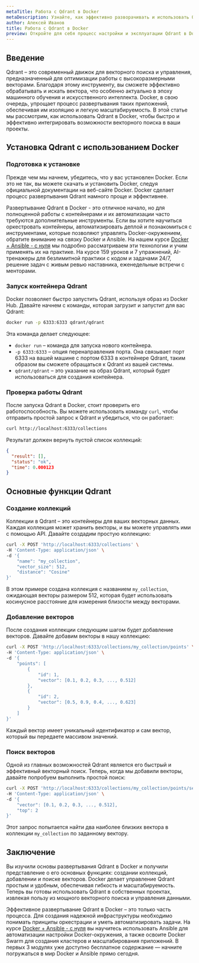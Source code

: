 ```yaml
---
metaTitle: Работа с Qdrant в Docker
metaDescription: Узнайте, как эффективно разворачивать и использовать Qdrant в Docker для управления и поиска векторных данных с высокой производительностью
author: Алексей Иванов
title: Работа с Qdrant в Docker
preview: Откройте для себя процесс настройки и эксплуатации Qdrant в Docker-среде для управления векторными данными. Шаги установки, примеры и советы помогут вам в этом
---
```


## Введение

Qdrant – это современный движок для векторного поиска и управления, предназначенный для оптимизации работы с высокоразмерными векторами. Благодаря этому инструменту, вы сможете эффективно обрабатывать и искать вектора, что особенно актуально в эпоху машинного обучения и искусственного интеллекта. Docker, в свою очередь, упрощает процесс развертывания таких приложений, обеспечивая им изоляцию и легкую масштабируемость. В этой статье мы рассмотрим, как использовать Qdrant в Docker, чтобы быстро и эффективно интегрировать возможности векторного поиска в ваши проекты.

## Установка Qdrant с использованием Docker

### Подготовка к установке

Прежде чем мы начнем, убедитесь, что у вас установлен Docker. Если это не так, вы можете скачать и установить Docker, следуя официальной документации на веб-сайте Docker. Docker сделает процесс развертывания Qdrant намного проще и эффективнее.

Развертывание Qdrant в Docker - это отличное начало, но для полноценной работы с контейнерами и их автоматизации часто требуются дополнительные инструменты. Если вы хотите научиться оркестровать контейнеры, автоматизировать деплой и познакомиться с инструментами, которые позволяют управлять Docker-окружением, обратите внимание на связку Docker и Ansible. На нашем курсе [Docker + Ansible - с нуля](https://purpleschool.ru/course/docker?utm_source=knowledgebase&utm_medium=text&utm_campaign=Rabota_s_Qdrant_v_Docker) мы подробно рассматриваем эти технологии и учим применять их на практике. На курсе 159 уроков и 7 упражнений, AI-тренажеры для безлимитной практики с кодом и задачами 24/7, решение задач с живым ревью наставника, еженедельные встречи с менторами.

### Запуск контейнера Qdrant

Docker позволяет быстро запустить Qdrant, используя образ из Docker Hub. Давайте начнем с команды, которая загрузит и запустит для вас Qdrant:

```bash
docker run -p 6333:6333 qdrant/qdrant
```

Эта команда делает следующее:

- `docker run` – команда для запуска нового контейнера.
- `-p 6333:6333` – опция перенаправления порта. Она связывает порт 6333 на вашей машине с портом 6333 в контейнере Qdrant, таким образом вы сможете обращаться к Qdrant из вашей системы.
- `qdrant/qdrant` – это указание на образ Qdrant, который будет использоваться для создания контейнера.

### Проверка работы Qdrant

После запуска Qdrant в Docker, стоит проверить его работоспособность. Вы можете использовать команду `curl`, чтобы отправить простой запрос к Qdrant и убедиться, что он работает:

```bash
curl http://localhost:6333/collections
```

Результат должен вернуть пустой список коллекций:

```json
{
  "result": [],
  "status": "ok",
  "time": 0.000123
}
```

## Основные функции Qdrant

### Создание коллекций

Коллекции в Qdrant – это контейнеры для ваших векторных данных. Каждая коллекция может хранить векторы, и вы можете управлять ими с помощью API. Давайте создадим простую коллекцию:

```bash
curl -X POST 'http://localhost:6333/collections' \
-H 'Content-Type: application/json' \
-d '{
    "name": "my_collection",
    "vector_size": 512,
    "distance": "Cosine"
}'
```

В этом примере создана коллекция с названием `my_collection`, ожидающая векторы размером 512, которая будет использовать косинусное расстояние для измерения близости между векторами.

### Добавление векторов

После создания коллекции следующим шагом будет добавление векторов. Давайте добавим векторы в нашу коллекцию:

```bash
curl -X POST 'http://localhost:6333/collections/my_collection/points' \
-H 'Content-Type: application/json' \
-d '{
    "points": [
        {
            "id": 1,
            "vector": [0.1, 0.2, 0.3, ..., 0.512]
        },
        {
            "id": 2,
            "vector": [0.5, 0.9, 0.4, ..., 0.623]
        }
    ]
}'
```

Каждый вектор имеет уникальный идентификатор и сам вектор, который вы передаете массивом значений.

### Поиск векторов

Одной из главных возможностей Qdrant является его быстрый и эффективный векторный поиск. Теперь, когда мы добавили векторы, давайте попробуем выполнить простой поиск:

```bash
curl -X POST 'http://localhost:6333/collections/my_collection/points/search' \
-H 'Content-Type: application/json' \
-d '{
    "vector": [0.1, 0.2, 0.3, ..., 0.512],
    "top": 2
}'
```

Этот запрос попытается найти два наиболее близких вектора в коллекции `my_collection` по заданному вектору.

## Заключение

Вы изучили основы развертывания Qdrant в Docker и получили представление о его основных функциях: создании коллекций, добавлении и поиске векторов. Docker делает управление Qdrant простым и удобным, обеспечивая гибкость и масштабируемость. Теперь вы готовы использовать Qdrant в собственных проектах, извлекая пользу из мощного векторного поиска и управления данными.

Эффективное развертывание Qdrant в Docker – это только часть процесса. Для создания надежной инфраструктуры необходимо понимать принципы оркестрации и уметь автоматизировать задачи. На курсе [Docker + Ansible - с нуля](https://purpleschool.ru/course/docker?utm_source=knowledgebase&utm_medium=text&utm_campaign=Rabota_s_Qdrant_v_Docker) вы научитесь использовать Ansible для автоматизации настройки Docker-окружения, а также освоите Docker Swarm для создания кластеров и масштабирования приложений. В первых 3 модулях уже доступно бесплатное содержание — начните погружаться в мир Docker и Ansible прямо сегодня.
